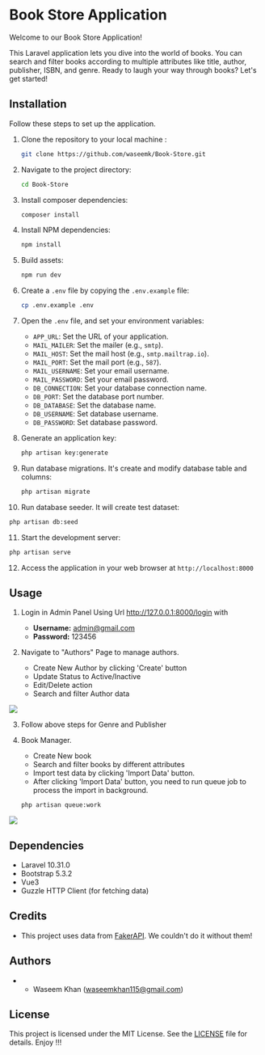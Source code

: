 # Book Store Application

Welcome to our Book Store Application! 

This Laravel application lets you dive into the world of books. You can search and filter books according to
multiple attributes like title, author, publisher, ISBN, and genre. Ready to laugh your way through books? Let's get started!

## Installation

Follow these steps to set up the application.

1. Clone the repository to your local machine :

   ```bash
   git clone https://github.com/waseemk/Book-Store.git
   ```

2. Navigate to the project directory:

   ```bash
   cd Book-Store
   ```

3. Install composer dependencies:

   ```bash
   composer install
   ```
4. Install NPM dependencies:

   ```bash
   npm install
   ```

5. Build assets:

   ```bash
   npm run dev
   ```

6. Create a `.env` file by copying the `.env.example` file:

   ```bash
   cp .env.example .env
   ```

7. Open the `.env` file, and set your environment variables:

   - `APP_URL`: Set the URL of your application.
   - `MAIL_MAILER`: Set the mailer (e.g., `smtp`).
   - `MAIL_HOST`: Set the mail host (e.g., `smtp.mailtrap.io`).
   - `MAIL_PORT`: Set the mail port (e.g., `587`).
   - `MAIL_USERNAME`: Set your email username.
   - `MAIL_PASSWORD`: Set your email password.
   - `DB_CONNECTION`: Set your database connection name.
   - `DB_PORT`: Set the database port number.
   - `DB_DATABASE`: Set the database name.
   - `DB_USERNAME`: Set database username.
   - `DB_PASSWORD`: Set database password.

8. Generate an application key:

   ```bash
   php artisan key:generate
   ```

9. Run database migrations. It's create and modify database table and columns:

   ```bash
   php artisan migrate
   ```

10. Run database seeder. It will create test dataset:

   ```bash
   php artisan db:seed
   ```

11. Start the development server:

   ```bash
   php artisan serve
   ```

12. Access the application in your web browser at `http://localhost:8000`

## Usage

1. Login in Admin Panel Using Url http://127.0.0.1:8000/login with
   - **Username:** admin@gmail.com
   - **Password:** 123456 

2. Navigate to "Authors" Page to manage authors.
   - Create New Author by clicking 'Create' button
   - Update Status to Active/Inactive
   - Edit/Delete action
   - Search and filter Author data

![](https://prnt.sc/CaaP_PXkubvW)

3. Follow above steps for Genre and Publisher

4. Book Manager.
   - Create New book
   - Search and filter books by different attributes
   - Import test data by clicking 'Import Data' button.
   - After clicking 'Import Data' button, you need to run queue job to process the import in background.
   ```bash
   php artisan queue:work
   ```

![](https://prnt.sc/rMSU2ylR1EHc)


## Dependencies

   - Laravel 10.31.0
   - Bootstrap 5.3.2
   - Vue3
   - Guzzle HTTP Client (for fetching data)

## Credits

   - This project uses data from [FakerAPI](https://fakerapi.it/api/v1/books?_quantity=100). We couldn't do it without them!

## Authors

   - * Waseem Khan (waseemkhan115@gmail.com)

## License

This project is licensed under the MIT License. See the [LICENSE](LICENSE) file for details. Enjoy !!! 
